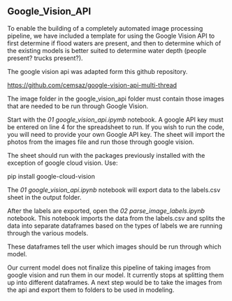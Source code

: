## Google_Vision_API

To enable the building of a completely automated image processing pipeline, we have included a template for using the Google Vision API to first determine if flood waters are present, and then to determine which of the existing models is better suited to determine water depth (people present? trucks present?).

The google vision api was adapted form this github repository.

https://github.com/cemsaz/google-vision-api-multi-thread

The image folder in the google_vision_api folder must contain those images that are needed to be run through Google Vision.

Start with the *01 google_vision_api.ipymb* notebook.  A google API key must be entered on line 4 for the spreadsheet to run. If you wish to run the code, you will need to provide your own Google API key.  The sheet will import the photos from the images file and run those through google vision.

The sheet should run with the packages previously installed with the exception of google cloud vision. Use:

pip install google-cloud-vision

The *01 google_vision_api.ipynb* notebook will export data to the labels.csv sheet in the output folder.  

After the labels are exported, open the *02 parse_image_labels.ipynb* notebook. This notebook imports the data from the labels.csv and splits the data into separate dataframes based on the types of labels we are running through the various models.

These dataframes tell the user which images should be run through which model.

Our current model does not finalize this pipeline of taking images from google vision and run them in our model.  It currently stops at splitting them up into different dataframes.  A next step would be to take the images from the api and export them to folders to be used in modeling.
